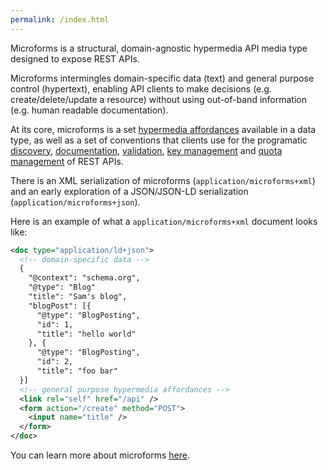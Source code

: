 ```yaml
---
permalink: /index.html
---
```


Microforms is a structural, domain-agnostic hypermedia API media type designed to expose REST APIs.

Microforms intermingles domain-specific data (text) and general purpose control (hypertext), enabling API clients to make decisions (e.g. create/delete/update a resource) without using out-of-band information (e.g. human readable documentation).

At its core, microforms is a set [hypermedia affordances](intro.md#affordances) available in a data type, as well as a set of conventions that clients use for the programatic [discovery](intro.md#discovery), [documentation](intro.md#documentation), [validation](intro.md#validation), [key management](intro.md#key-management) and [quota management](intro.md#quota-management) of REST APIs.

There is an XML serialization of microforms (```application/microforms+xml```) and an early exploration of a JSON/JSON-LD serialization (```application/microforms+json```).

Here is an example of what a ```application/microforms+xml``` document looks like:

```xml
<doc type="application/ld+json">
  <!-- domain-specific data -->
  {
    "@context": "schema.org",
    "@type": "Blog"
    "title": "Sam's blog",
    "blogPost": [{
      "@type": "BlogPosting",
      "id": 1,
      "title": "hello world"
    }, {
      "@type": "BlogPosting",
      "id": 2,
      "title": "foo bar"
  }]
  <!-- general purpose hypermedia affordances -->
  <link rel="self" href="/api" />
  <form action="/create" method="POST">
    <input name="title" />
  </form>
</doc>
```

You can learn more about microforms [here](intro.md).


